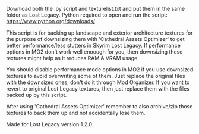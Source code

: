 Download both the .py script and texturelist.txt and put them in the same folder as  Lost Legacy.
Python required to open and run the script: https://www.python.org/downloads/

This script is for backing up landscape and exterior architecture textures for the purpose of downsizing them with 'Cathedral Assets Optimizer' to get better performance/less stutters in Skyrim Lost Legacy. If performance options in MO2 don't work well enoough for you, then downsizing these textures might help as it reduces RAM & VRAM usage.

You should disable performance mode options in MO2 if you use downsized textures to avoid overwriting some of them. Just replace the original files with the downsized ones, don't do
it through Mod Organizer. If you want to revert to original Lost Legacy textures, then just replace them with the files backed up by this script.

After using 'Cathedral Assets Optimizer' remember to also archive/zip those textures to back them up and not accidentally lose them.

Made for Lost Legacy version 1.2.0
